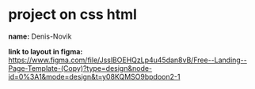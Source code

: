 # project on css html
**name:** Denis-Novik

**link to layout in figma:** https://www.figma.com/file/JsslBOEHQzLp4u45dan8vB/Free--Landing--Page-Template-(Copy)?type=design&node-id=0%3A1&mode=design&t=y08KQMSO9bpdoon2-1
